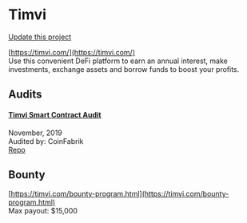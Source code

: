 
# Timvi

[Update this project](https://github.com/ConsenSys/blockchainSecurityDB/edit/master/projects/timvi.json)
  
[https://timvi.com/](https://timvi.com/)<br>
Use this convenient DeFi platform to earn an annual interest, make investments, exchange assets and borrow funds to boost your profits.


## Audits



#### [Timvi Smart Contract Audit](https://blog.coinfabrik.com/timvi-smart-contract-audit/)

November, 2019<br>
Audited by: CoinFabrik<br>
[Repo](https://github.com/TimviOfficial/Timvi)<br>
      

  

## Bounty

[https://timvi.com/bounty-program.html](https://timvi.com/bounty-program.html)<br>
Max payout: $15,000


